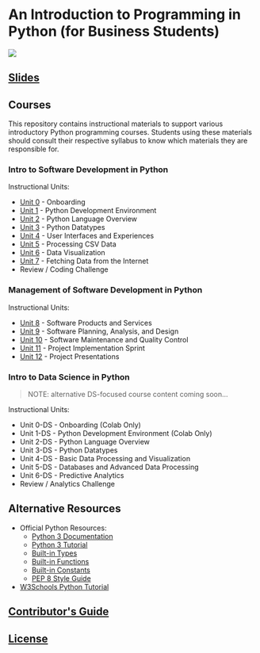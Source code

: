# An Introduction to Programming in Python (for Business Students)

![](https://www.perforce.com/sites/default/files/image/2018-08/image-blog-enterprises-investing-python%20(2).jpg)

## [Slides](https://docs.google.com/presentation/d/1acrt0P4u1NW8dqwmm0s613tCwZzWsVsFCcSBdO0YC48/edit?usp=sharing)

## Courses

This repository contains instructional materials to support various introductory Python programming courses. Students using these materials should consult their respective syllabus to know which materials they are responsible for.

### Intro to Software Development in Python

Instructional Units:

  + [Unit 0](/units/unit-0.md) - Onboarding
  + [Unit 1](/units/unit-1.md) - Python Development Environment
  + [Unit 2](/units/unit-2.md) - Python Language Overview
  + [Unit 3](/units/unit-3.md) - Python Datatypes
  + [Unit 4](/units/unit-4.md) - User Interfaces and Experiences
  + [Unit 5](/units/unit-5.md) - Processing CSV Data
  + [Unit 6](/units/unit-6.md) - Data Visualization
  + [Unit 7](/units/unit-7.md) - Fetching Data from the Internet
  + Review / Coding Challenge

### Management of Software Development in Python

Instructional Units:

  + [Unit 8](/units/unit-8.md) - Software Products and Services
  + [Unit 9](/units/unit-9.md) - Software Planning, Analysis, and Design
  + [Unit 10](/units/unit-10.md) - Software Maintenance and Quality Control
  + [Unit 11](/units/unit-11.md) - Project Implementation Sprint
  + [Unit 12](/units/unit-12.md) - Project Presentations

### Intro to Data Science in Python

> NOTE: alternative DS-focused course content coming soon...

Instructional Units:

  + Unit 0-DS - Onboarding (Colab Only)
  + Unit 1-DS - Python Development Environment (Colab Only)
  + Unit 2-DS - Python Language Overview
  + Unit 3-DS - Python Datatypes
  + Unit 4-DS - Basic Data Processing and Visualization
  + Unit 5-DS - Databases and Advanced Data Processing
  + Unit 6-DS - Predictive Analytics
  + Review / Analytics Challenge

## Alternative Resources

  + Official Python Resources:
    + [Python 3 Documentation](https://docs.python.org/3/reference/index.html)
    + [Python 3 Tutorial](https://docs.python.org/3/tutorial/index.html)
    + [Built-in Types](https://docs.python.org/3/library/stdtypes.html)
    + [Built-in Functions](https://docs.python.org/3/library/functions.html)
    + [Built-in Constants](https://docs.python.org/3/library/constants.html)
    + [PEP 8 Style Guide](https://www.python.org/dev/peps/pep-0008/)
  + [W3Schools Python Tutorial](https://www.w3schools.com/python/)

## [Contributor's Guide](/CONTRIBUTING.md)

## [License](/LICENSE.md)
